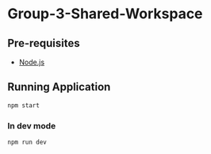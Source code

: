 # Group-3-Shared-Workspace


## Pre-requisites

- [Node.js](https://nodejs.org/)

## Running Application
```bash
npm start
```
### In dev mode
```bash
npm run dev
```


